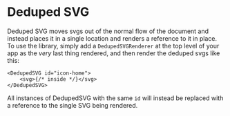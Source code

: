 # Deduped SVG

Deduped SVG moves svgs out of the normal flow of the document and instead places it in a single location and renders a reference to it in place. To use the library, simply add a `DedupedSVGRenderer` at the top level of your app as the _very_ last thing rendered, and then render the deduped svgs like this:

```tsx
<DedupedSVG id="icon-home">
	<svg>{/* inside */}</svg>
</DedupedSVG>
```

All instances of DedupedSVG with the same `id` will instead be replaced with a reference to the single SVG being rendered.
